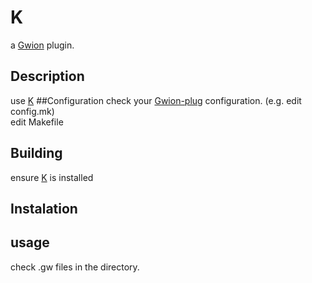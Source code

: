 # K
  a [Gwion](https://github.com/Gwion/Gwion) plugin.  
## Description
use [K](https://github.com/.../K)
##Configuration
check your [Gwion-plug](https://github.com/Gwion/Gwion-plug) configuration. (e.g. edit config.mk)  
edit Makefile
## Building
ensure [K](https://github.com/.../K) is installed

## Instalation

## usage
check .gw files in the directory.
